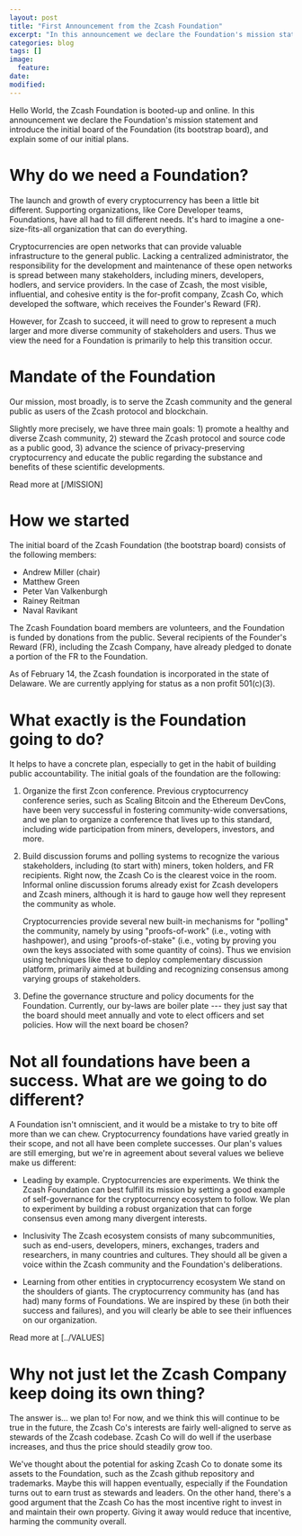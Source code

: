 ```yaml
---
layout: post
title: "First Announcement from the Zcash Foundation"
excerpt: "In this announcement we declare the Foundation's mission statement and introduce the initial board of the Foundation (its bootstrap board), and explain some of our initial plans."
categories: blog
tags: []
image:
  feature:
date: 
modified: 
---
```

      
Hello World, the Zcash Foundation is booted-up and online. In this announcement we declare the Foundation's mission statement and introduce the initial board of the Foundation (its bootstrap board), and explain some of our initial plans.

Why do we need a Foundation?
============
The launch and growth of every cryptocurrency has been a little bit different. Supporting organizations, like Core Developer teams, Foundations, have all had to fill different needs. It's hard to imagine a one-size-fits-all organization that can do everything.

Cryptocurrencies are open networks that can provide valuable infrastructure to the general public. Lacking a centralized administrator, the responsibility for the development and maintenance of these open networks is spread between many stakeholders, including miners, developers, hodlers, and service providers. In the case of Zcash, the most visible, influential, and cohesive entity is the for-profit company, Zcash Co, which developed the software, which receives the Founder's Reward (FR).

However, for Zcash to succeed, it will need to grow to represent a much larger and more diverse community of stakeholders and users. Thus we view the need for a Foundation is primarily to help this transition occur.



Mandate of the Foundation
============
Our mission, most broadly, is to serve the Zcash community and the general public as users of the Zcash protocol and blockchain.

Slightly more precisely, we have three main goals: 1) promote a healthy and diverse Zcash community, 2) steward the Zcash protocol and source code as a public good, 3) advance the science of privacy-preserving cryptocurrency and educate the public regarding the substance and benefits of these scientific developments.

Read more at [/MISSION]

How we started
============
The initial board of the Zcash Foundation (the bootstrap board) consists of the following members:
- Andrew Miller (chair)
- Matthew Green
- Peter Van Valkenburgh
- Rainey Reitman
- Naval Ravikant

The Zcash Foundation board members are volunteers, and the Foundation is funded by donations from the public.
Several recipients of the Founder's Reward (FR), including the Zcash Company, have already pledged to donate a portion of the FR to the Foundation.

As of February 14, the Zcash foundation is incorporated in the state of Delaware. We are currently applying for status as a non profit 501(c)(3).

What exactly is the Foundation going to do?
=========
It helps to have a concrete plan, especially to get in the habit of building public accountability. The initial goals of the foundation are the following:

1. Organize the first Zcon conference. Previous cryptocurrency conference series, such as Scaling Bitcoin and the Ethereum DevCons, have been very successful in fostering community-wide conversations, and we plan to organize a conference that lives up to this standard, including wide participation from miners, developers, investors, and more.

2. Build discussion forums and polling systems to recognize the various stakeholders, including (to start with) miners, token holders, and FR recipients. Right now, the Zcash Co is the clearest voice in the room. Informal online discussion forums already exist for Zcash developers and Zcash miners, although it is hard to gauge how well they represent the community as whole.

   Cryptocurrencies provide several new built-in mechanisms for "polling" the community, namely by using "proofs-of-work" (i.e., voting with hashpower), and using "proofs-of-stake" (i.e., voting by proving you own the keys associated with some quantity of coins). Thus we envision using techniques like these to deploy complementary discussion platform, primarily aimed at building and recognizing consensus among varying groups of stakeholders.

3. Define the governance structure and policy documents for the Foundation. Currently, our by-laws are boiler plate --- they just say that the board should meet annually and vote to elect officers and set policies. How will the next board be chosen? 


Not all foundations have been a success. What are we going to do different?
======
A Foundation isn't omniscient, and it would be a mistake to try to bite off more than we can chew. Cryptocurrency foundations have varied greatly in their scope, and not all have been complete successes. Our plan's values are still emerging, but we're in agreement about several values we believe make us different:

- Leading by example.
  Cryptocurrencies are experiments. We think the Zcash Foundation can best fulfill its mission by setting a good example of self-governance for the cryptocurrency ecosystem to follow. We plan to experiment by building a robust organization that can forge consensus even among many divergent interests.

- Inclusivity
  The Zcash ecosystem consists of many subcommunities, such as end-users, developers, miners, exchanges, traders and researchers, in many countries and cultures. They should all be given a voice within the Zcash community and the Foundation's deliberations.

- Learning from other entities in cryptocurrency ecosystem
  We stand on the shoulders of giants. The cryptocurrency community has (and has had) many forms of Foundations. We are inspired by these (in both their success and failures), and you will clearly be able to see their influences on our organization.
  
Read more at [../VALUES]


Why not just let the Zcash Company keep doing its own thing?
====
The answer is... we plan to!
For now, and we think this will continue to be true in the future, the Zcash Co's interests are fairly well-aligned to serve as stewards of the Zcash codebase. Zcash Co will do well if the userbase increases, and thus the price should steadily grow too.

We've thought about the potential for asking Zcash Co to donate some its assets to the Foundation, such as the Zcash github repository and trademarks. Maybe this will happen eventually, especially if the Foundation turns out to earn trust as stewards and leaders. On the other hand, there's a good argument that the Zcash Co has the most incentive right to invest in and maintain their own property. Giving it away would reduce that incentive, harming the community overall.

